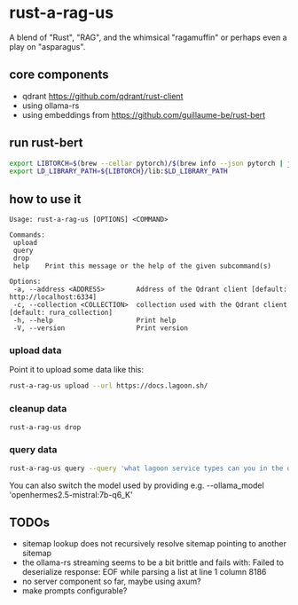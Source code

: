 # rust-a-rag-us

A blend of "Rust", "RAG", and the whimsical "ragamuffin" or perhaps even a play on "asparagus".

## core components

- qdrant <https://github.com/qdrant/rust-client>
- using ollama-rs
- using embeddings from <https://github.com/guillaume-be/rust-bert>

## run rust-bert

 ```sh
 export LIBTORCH=$(brew --cellar pytorch)/$(brew info --json pytorch | jq -r '.[0].installed[0].version')
 export LD_LIBRARY_PATH=${LIBTORCH}/lib:$LD_LIBRARY_PATH
 ```

## how to use it

 ```text
 Usage: rust-a-rag-us [OPTIONS] <COMMAND>

Commands:
  upload  
  query   
  drop    
  help    Print this message or the help of the given subcommand(s)

Options:
  -a, --address <ADDRESS>        Address of the Qdrant client [default: http://localhost:6334]
  -c, --collection <COLLECTION>  collection used with the Qdrant client [default: rura_collection]
  -h, --help                     Print help
  -V, --version                  Print version
 ```

### upload data

Point it to upload some data like this:

```sh
rust-a-rag-us upload --url https://docs.lagoon.sh/
```

### cleanup data

```sh
rust-a-rag-us drop
```

### query data

```sh
rust-a-rag-us query --query 'what lagoon service types can you in the docker compose yaml?'
```

You can also switch the model used by providing e.g. --ollama_model 'openhermes2.5-mistral:7b-q6_K'

## TODOs

- sitemap lookup does not recursively resolve sitemap pointing to another sitemap
- the ollama-rs streaming seems to be a bit brittle and fails with: Failed to deserialize response: EOF while parsing a list at line 1 column 8186
- no server component so far, maybe using axum?
- make prompts configurable?
